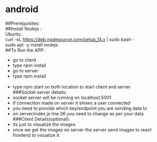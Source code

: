 # android
##Prerequisites:</br>
##Install Nodejs :</br>
    Ubuntu:</br>
        curl -sL https://deb.nodesource.com/setup_14.x | sudo bash -</br>
        sudo apt -y install nodejs</br>
##To Run the APP:</br>
  - go to client</br>
  - type npm install</br>
  - go to server</br>
  - type npm install</br></br>
  - type npm start on both location to start client and server</br>
###Socket server details:</br>
  - socket server will be running on localhost:5001</br>
  - if connection made on server it shows a user connected</br>
  - you need to provide which key/endpoint you are sending data to</br>
  - on server/index.js line:36 you need to change as per your data
###Client Details(optional):</br>
  - its just to visualize the images
  - once we get the images on server the server send images to react frontend to visualize it
